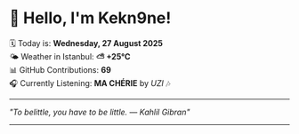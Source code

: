 # 👋 Hello, I'm Kekn9ne!

🗓️ Today is: **Wednesday, 27 August 2025**  
🌤️ Weather in Istanbul: **⛅️  +25°C**  
📊 GitHub Contributions: **69**  
🎧 Currently Listening: **MA CHÉRIE** by *UZI* 🎶

---

_"To belittle, you have to be little. — *Kahlil Gibran*"_

---
